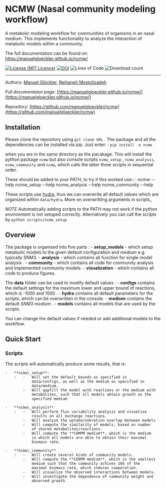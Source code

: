 NCMW (Nasal community modeling workflow)
========================================

A metabolic modeling workflow for communities of organisms in an nasal
medium. This implements functionality to analyze the interaction of
metabolic models within a community.

The full documentation can be found on:
<https://manuelgloeckler.github.io/ncmw/>

[![License (MIT Licence)](https://img.shields.io/badge/license-MIT-blue.svg?style=plastic)](https://opensource.org/licenses/MIT)
[![DOI](https://zenodo.org/badge/377459650.svg)](https://zenodo.org/badge/latestdoi/377459650)
![Lines of Code](https://img.shields.io/tokei/lines/github/manuelgloeckler/ncmw?color=orange&style=plastic)
![Download count](https://img.shields.io/github/downloads/manuelgloeckler/ncmw/total.svg?style=plastic)

----
*Authors*: [Manuel Glöckler](https://uni-tuebingen.de/en/fakultaeten/mathematisch-naturwissenschaftliche-fakultaet/fachbereiche/informatik/lehrstuehle/systems-biology/team/),
[Reihaneh Mostolizadeh](https://uni-tuebingen.de/en/fakultaeten/mathematisch-naturwissenschaftliche-fakultaet/fachbereiche/informatik/lehrstuehle/systems-biology/team/dr-reihaneh-mostolizadeh/)


*Full documentaion page*: [https://manuelgloeckler.github.io/ncmw/](https://manuelgloeckler.github.io/ncmw/)

*Repository*: [https://github.com/manuelgloeckler/ncmw](https://github.com/manuelgloeckler/ncmw)

Installation
------------

Please clone the repository using `git clone URL` . The package and all the dependencies can be installed via pip. Just enter:
:   `pip install -e ncmw`

when you are in the same directory as the pacakage. This will install
the python package `ncmw` but also console scripts `ncmw_setup` ,
`ncmw_analysis`, `ncmw_community` and `ncmw`, which calls the latter
three scripts in sequential order.

These should be added to your PATH, to try if this worked use::
:   ncmw --help ncmw\_setup --help ncmw\_analysis --help ncmw\_community
    --help

These scripts use [hydra](https://hydra.cc/docs/intro/), thus we can
overwrite all default values which are organized within `data/hydra`.
More on overwritting arguments in scripts\_

*NOTE* Automatically adding scripts to the PATH may not work if the
python environment is not setuped correctly. Alternatively you can call
the scripts by `python scripts/ncmw_setup`

Overview
--------

The package is organised into five parts
:   -   **setup\_models** - which setup metabolic models to the given
        default configuration and medium e.g. typically SNM3.
    -   **analysis** - which contains all function for single model
        analysis .
    -   **community** - which contains all code for community analysis
        and implemented community models.
    -   **visualization** - which contains all code to produce figures.

The **data** folder can be used to modify default values
:   -   **configs** contains the default settings for the maximum lower
        and upper bound of reactions, which is -1000 and 1000 .
    -   **hydra** contains all default parameters for the scripts, which
        can be overwritten in the console.
    -   **medium** contains the default *SNM3 medium* .
    -   **models** contains all models that are used by the scripts.

You can change the default values if needed or add additional models to
the workflow.

Quick Start
-----------

### Scripts

The scripts will automatically produce some results, that is:

    -   **ncmw\_setup**:
        :   -   Will set the default bounds as specified in
                data/configs, as well as the medium as specified in
                data/medium.
            -   Will gapfill the model with reactions or the medium with
                metabolites, such that all models obtain growth on the
                specified medium

    -   **ncmw\_analysis**
        :   -   Will perform flux variability analysis and visualize
                results on all exchange reactions.
            -   Will analyze the uptake/sekretion overlap between models
            -   Will compute the similarity of models, based on number
                of shared metabolites/reactions.
            -   Will compute the **COMPM medium**, which is the medium
                in which all models are able to obtain their maximal
                biomass rate.

    -   **ncmw\_community**
        :   -   Will create several kinds of community models.
            -   Will compute the **COOPM medium**, which is the smallest
                medium such that the community achives 10% of the
                maximal biomass rate, which induces cooperation.
            -   Will visualize the observed interactions between models.
            -   Will investigate the dependence of community weight and
                observed growth.



